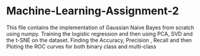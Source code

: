 # Machine-Learning-Assignment-2
This file contains the implementation of Gaussian Naive Bayes from scratch using numpy.
Training the logistic regression and then using PCA, SVD and the t-SNE on the dataset.
Finding the Accuracy, Precision , Recall and then Ploting the ROC curves for both binary class and multi-class

